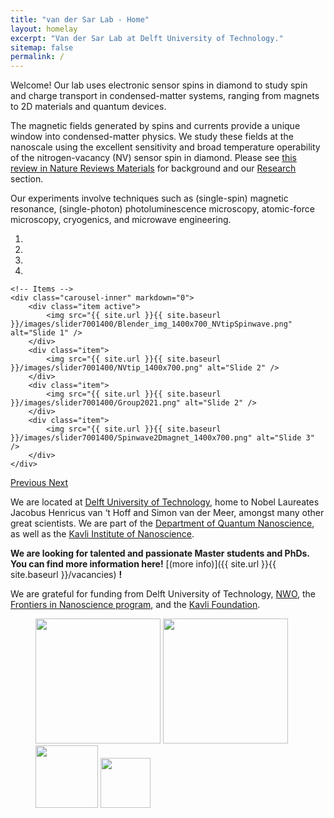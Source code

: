 ```yaml
---
title: "van der Sar Lab - Home"
layout: homelay
excerpt: "Van der Sar Lab at Delft University of Technology."
sitemap: false
permalink: /
---
```


Welcome! Our lab uses electronic sensor spins in diamond to study spin and charge transport in condensed-matter systems, ranging from magnets to 2D materials and quantum devices.

The magnetic fields generated by spins and currents provide a unique window into condensed-matter physics. We study these fields at the nanoscale using the excellent sensitivity and broad temperature operability of the nitrogen-vacancy (NV) sensor spin in diamond. Please see [this review in Nature Reviews Materials](https://rdcu.be/LFQp) for background and our [Research](research) section.

Our experiments involve techniques such as (single-spin) magnetic resonance, (single-photon) photoluminescence microscopy, atomic-force microscopy, cryogenics, and microwave engineering. 

<div markdown="0" id="carousel" class="carousel slide" data-ride="carousel" data-interval="4000" data-pause="hover" >
    <!-- Menu -->
    <ol class="carousel-indicators">
        <li data-target="#carousel" data-slide-to="0" class="active"></li>
        <li data-target="#carousel" data-slide-to="1"></li>
        <li data-target="#carousel" data-slide-to="2"></li>
        <li data-target="#carousel" data-slide-to="3"></li>
    </ol>

    <!-- Items -->
    <div class="carousel-inner" markdown="0">
        <div class="item active">
            <img src="{{ site.url }}{{ site.baseurl }}/images/slider7001400/Blender_img_1400x700_NVtipSpinwave.png" alt="Slide 1" />
        </div>
        <div class="item">
            <img src="{{ site.url }}{{ site.baseurl }}/images/slider7001400/NVtip_1400x700.png" alt="Slide 2" />
        </div>
        <div class="item">
            <img src="{{ site.url }}{{ site.baseurl }}/images/slider7001400/Group2021.png" alt="Slide 2" />
        </div>
        <div class="item">
            <img src="{{ site.url }}{{ site.baseurl }}/images/slider7001400/Spinwave2Dmagnet_1400x700.png" alt="Slide 3" />
        </div>
    </div>
  <a class="left carousel-control" href="#carousel" role="button" data-slide="prev">
    <span class="glyphicon glyphicon-chevron-left" aria-hidden="true"></span>
    <span class="sr-only">Previous</span>
  </a>
  <a class="right carousel-control" href="#carousel" role="button" data-slide="next">
    <span class="glyphicon glyphicon-chevron-right" aria-hidden="true"></span>
    <span class="sr-only">Next</span>
  </a>
</div>


We are located at [Delft University of Technology](https://www.tudelft.nl/), home to Nobel Laureates Jacobus Henricus van ‘t Hoff and Simon van der Meer, amongst many other great scientists. We are part of the [Department of Quantum Nanoscience](http://qn.tudelft.nl/), as well as the [Kavli Institute of Nanoscience](http://kavli.tudelft.nl/).

**We are looking for talented and passionate Master students and PhDs. You can find more information here!** [(more info)]({{ site.url }}{{ site.baseurl }}/vacancies) **!**

We are grateful for funding from Delft University of Technology, [NWO](www.nwo.nl), the [Frontiers in Nanoscience program](https://casimir.researchschool.nl/nanofront-1962.html), and the [Kavli Foundation](http://www.kavlifoundation.org/).

<figure class="fourth">
  <img src="{{ site.url }}{{ site.baseurl }}/images/logopic/Logo_TUDelft.jpg" style="width: 200px">
  <img src="{{ site.url }}{{ site.baseurl }}/images/logopic/Logo_Kavli.jpg" style="width: 200px">
  <img src="{{ site.url }}{{ site.baseurl }}/images/logopic/Logo_Nanofront.jpg" style="width: 100px">
  <img src="{{ site.url }}{{ site.baseurl }}/images/logopic/Logo_NWO.jpg" style="width: 80px">
</figure>
